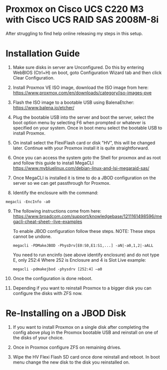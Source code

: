 # Proxmox on Cisco UCS C220 M3 with Cisco UCS RAID SAS 2008M-8i

After struggling to find help online releasing my steps in this setup.

# Installation Guide
1. Make sure disks in server are Unconfigured. Do this by entering WebBIOS (Ctrl+H) on boot, goto Configuration Wizard tab and then click Clear Configuration.

2. Install Proxmox VE ISO image, download the ISO image from here: https://www.proxmox.com/en/downloads/category/iso-images-pve

3. Flash the ISO image to a bootable USB using BalenaEtcher: https://www.balena.io/etcher/

4. Plug the bootable USB into the server and boot the server, select the boot option menu by selecting F6 when prompted or whatever is specified on your system. Once in boot menu select the bootable USB to install Proxmox.

5. On install select the FlexiFlash card or disk "HV", this will be changed later. Continue with your Proxmox install it is quite straightforward.

6. Once you can access the system goto the Shell for proxmox and as root and follow this guide to install MegaCLI https://www.mybluelinux.com/debian-linux-and-lsi-megaraid-sas/

7. Once MegaCLI is installed it is time to do a JBOD configuration on the server so we can get passthrough for Proxmox.

8. Identify the enclosure with the command: 
```
megacli -EncInfo -a0
```
9. The following instructions come from here: https://www.broadcom.com/support/knowledgebase/1211161498596/megacli-cheat-sheet--live-examples
   
   To enable JBOD configuration follow these steps. NOTE: These steps cannot be undone.
   ```
   megacli -PDMakeJBOD -PhysDrv[E0:S0,E1:S1,...] -aN|-a0,1,2|-aALL
   ```
   You need to run encinfo (see above identify enclosure) and do not type E, only 252:4
   Where 252 is Enclosure and 4 is Slot
   Live example:
   ```
   megacli -pdmakejbod -physdrv [252:4] –a0
   ```
10. Once the configuration is done reboot.

11. Depending if you want to reinstall Proxmox to a bigger disk you can configure the disks with ZFS now.

# Re-Installing on a JBOD Disk

1. If you want to install Proxmox on a single disk after completing the config above plug in the Proxmox bootable USB and reinstall on one of the disks of your choice.

2. Once in Proxmox configure ZFS on remaining drives.

3. Wipe the HV Flexi Flash SD card once done reinstall and reboot. In boot menu change the new disk to the disk you reinstalled on.
